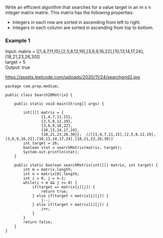 

Write an efficient algorithm that searches for a value target in an m x n integer matrix matrix. This matrix has the following properties:

- Integers in each row are sorted in ascending from left to right.
- Integers in each column are sorted in ascending from top to bottom.

### Example 1
Input: matrix = [[1,4,7,11,15],[2,5,8,12,19],[3,6,9,16,22],[10,13,14,17,24],[18,21,23,26,30]] <br>
target = 5 <br>
Output: true <br>

https://assets.leetcode.com/uploads/2020/11/24/searchgrid2.jpg

```
package com.prep.medium;

public class Search2DMatrix2 {

	public static void main(String[] args) {
		
		int[][] matrix = {
				{1,4,7,11,15},
				{2,5,8,12,19},
				{3,6,9,16,22},
				{10,13,14,17,24},
				{18,21,23,26,30}};	//[[1,4,7,11,15],[2,5,8,12,19],[3,6,9,16,22],[10,13,14,17,24],[18,21,23,26,30]]
		int target = 26;
		boolean stat = searchMatrix(matrix, target);
		System.out.println(stat);
	}
	
	public static boolean searchMatrix(int[][] matrix, int target) {
        int m = matrix.length;
        int n = matrix[0].length;
        int i = 0, j = n-1;
        while(i < m && j >= 0) {
        	if(target == matrix[i][j]) {
        		return true;
        	} else if(target < matrix[i][j]) {
        		j--;
        	} else if(target > matrix[i][j]) {
        		i++;
        	}
        }
        return false;
    }
}

```
